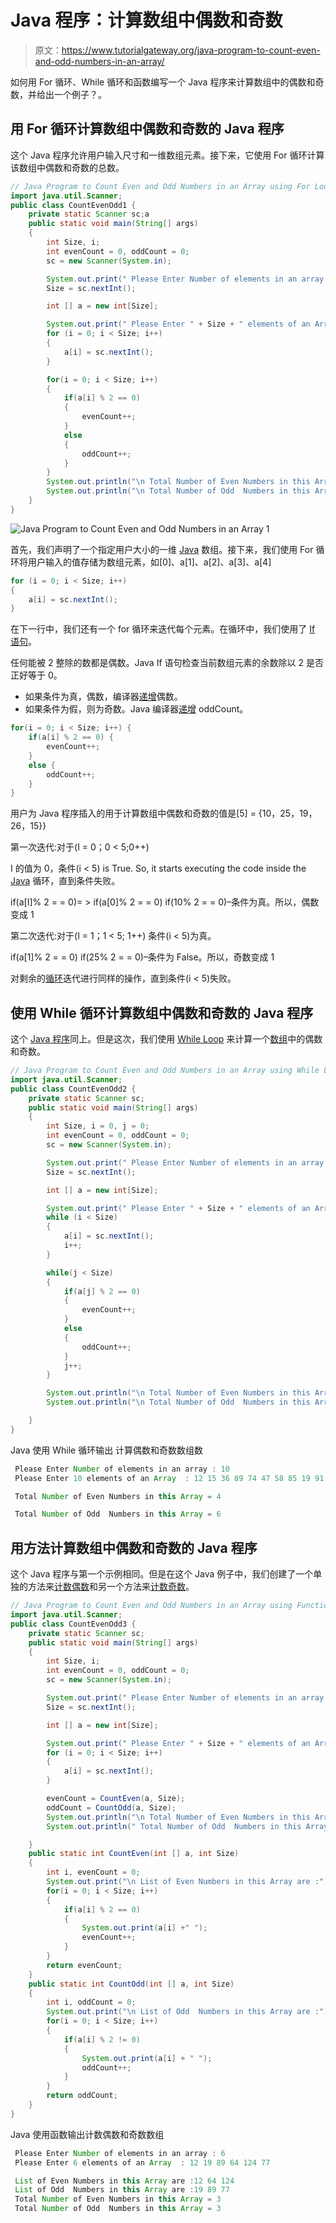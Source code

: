# Java 程序：计算数组中偶数和奇数

> 原文：<https://www.tutorialgateway.org/java-program-to-count-even-and-odd-numbers-in-an-array/>

如何用 For 循环、While 循环和函数编写一个 Java 程序来计算数组中的偶数和奇数，并给出一个例子？。

## 用 For 循环计算数组中偶数和奇数的 Java 程序

这个 Java 程序允许用户输入尺寸和一维数组元素。接下来，它使用 For 循环计算该数组中偶数和奇数的总数。

```java
// Java Program to Count Even and Odd Numbers in an Array using For Loop
import java.util.Scanner;
public class CountEvenOdd1 {
	private static Scanner sc;a
	public static void main(String[] args) 
	{
		int Size, i;
		int evenCount = 0, oddCount = 0;
		sc = new Scanner(System.in);

		System.out.print(" Please Enter Number of elements in an array : ");
		Size = sc.nextInt();	

		int [] a = new int[Size];

		System.out.print(" Please Enter " + Size + " elements of an Array  : ");
		for (i = 0; i < Size; i++)
		{
			a[i] = sc.nextInt();
		}   

		for(i = 0; i < Size; i++)
		{
			if(a[i] % 2 == 0)
			{
				evenCount++;
			}
			else
			{
				oddCount++;
			}
		}		
		System.out.println("\n Total Number of Even Numbers in this Array = " + evenCount);
		System.out.println("\n Total Number of Odd  Numbers in this Array = " + oddCount);
	}
}
```

![Java Program to Count Even and Odd Numbers in an Array 1](img/d1bb22e92757ae4cd5e6268b3aff154c.png)

首先，我们声明了一个指定用户大小的一维 [Java](https://www.tutorialgateway.org/java-tutorial/) 数组。接下来，我们使用 For 循环将用户输入的值存储为数组元素，如[0]、a[1]、a[2]、a[3]、a[4]

```java
for (i = 0; i < Size; i++)
{
	a[i] = sc.nextInt();
}
```

在下一行中，我们还有一个 for 循环来迭代每个元素。在循环中，我们使用了 [If 语句](https://www.tutorialgateway.org/java-if-statement/)。

任何能被 2 整除的数都是偶数。Java If 语句检查当前数组元素的余数除以 2 是否正好等于 0。

*   如果条件为真，偶数，编译器[递增](https://www.tutorialgateway.org/increment-and-decrement-operators-in-java/)偶数。
*   如果条件为假，则为奇数。Java 编译器[递增](https://www.tutorialgateway.org/increment-and-decrement-operators-in-java/) oddCount。

```java
for(i = 0; i < Size; i++) {
	if(a[i] % 2 == 0) {
		evenCount++;
	}
	else {
		oddCount++;
	}
}
```

用户为 Java 程序插入的用于计算数组中偶数和奇数的值是[5] = {10，25，19，26，15}}

第一次迭代:对于(I = 0；0 < 5;0++)

I 的值为 0，条件(i < 5) is True. So, it starts executing the code inside the [Java](https://www.tutorialgateway.org/java-tutorial/) 循环，直到条件失败。

if(a[I]% 2 = = 0)= > if(a[0]% 2 = = 0)
if(10% 2 = = 0)–条件为真。所以，偶数变成 1

第二次迭代:对于(I = 1；1 < 5; 1++)
条件(i < 5)为真。

if(a[1]% 2 = = 0)
if(25% 2 = = 0)–条件为 False。所以，奇数变成 1

对剩余的[循环](https://www.tutorialgateway.org/java-for-loop/)迭代进行同样的操作，直到条件(i < 5)失败。

## 使用 While 循环计算数组中偶数和奇数的 Java 程序

这个 [Java 程序](https://www.tutorialgateway.org/learn-java-programs/)同上。但是这次，我们使用 [While Loop](https://www.tutorialgateway.org/java-while-loop/) 来计算一个[数组](https://www.tutorialgateway.org/java-array/)中的偶数和奇数。

```java
// Java Program to Count Even and Odd Numbers in an Array using While Loop
import java.util.Scanner;
public class CountEvenOdd2 {
	private static Scanner sc;
	public static void main(String[] args) 
	{
		int Size, i = 0, j = 0;
		int evenCount = 0, oddCount = 0;
		sc = new Scanner(System.in);

		System.out.print(" Please Enter Number of elements in an array : ");
		Size = sc.nextInt();	

		int [] a = new int[Size];

		System.out.print(" Please Enter " + Size + " elements of an Array  : ");
		while (i < Size)
		{
			a[i] = sc.nextInt();
			i++;
		}   

		while(j < Size)
		{
			if(a[j] % 2 == 0)
			{
				evenCount++;
			}
			else
			{
				oddCount++;
			}
			j++;
		}

		System.out.println("\n Total Number of Even Numbers in this Array = " + evenCount);
		System.out.println("\n Total Number of Odd  Numbers in this Array = " + oddCount);

	}
}
```

Java 使用 While 循环输出 计算偶数和奇数数组数

```java
 Please Enter Number of elements in an array : 10
 Please Enter 10 elements of an Array  : 12 15 36 89 74 47 58 85 19 91

 Total Number of Even Numbers in this Array = 4

 Total Number of Odd  Numbers in this Array = 6
```

## 用方法计算数组中偶数和奇数的 Java 程序

这个 Java 程序与第一个示例相同。但是在这个 Java 例子中，我们创建了一个单独的方法来[计数偶数](https://www.tutorialgateway.org/java-program-to-count-even-numbers-in-an-array/)和另一个方法来[计数奇数](https://www.tutorialgateway.org/java-program-to-count-odd-numbers-in-an-array/)。

```java
// Java Program to Count Even and Odd Numbers in an Array using Functions
import java.util.Scanner;
public class CountEvenOdd3 {
	private static Scanner sc;
	public static void main(String[] args) 
	{
		int Size, i;
		int evenCount = 0, oddCount = 0;
		sc = new Scanner(System.in);

		System.out.print(" Please Enter Number of elements in an array : ");
		Size = sc.nextInt();	

		int [] a = new int[Size];

		System.out.print(" Please Enter " + Size + " elements of an Array  : ");
		for (i = 0; i < Size; i++)
		{
			a[i] = sc.nextInt();
		}   

		evenCount = CountEven(a, Size);
		oddCount = CountOdd(a, Size);		
		System.out.println("\n Total Number of Even Numbers in this Array = " + evenCount);
		System.out.println(" Total Number of Odd  Numbers in this Array = " + oddCount);

	}
	public static int CountEven(int [] a, int Size)
	{
		int i, evenCount = 0;
		System.out.print("\n List of Even Numbers in this Array are :");  
		for(i = 0; i < Size; i++)
		{
			if(a[i] % 2 == 0)
			{
				System.out.print(a[i] +" ");
				evenCount++;
			}
		}
		return evenCount;
	}
	public static int CountOdd(int [] a, int Size)
	{
		int i, oddCount = 0;
		System.out.print("\n List of Odd  Numbers in this Array are :");  
		for(i = 0; i < Size; i++)
		{
			if(a[i] % 2 != 0)
			{
				System.out.print(a[i] + " ");
				oddCount++;
			}
		}
		return oddCount;
	}
}
```

Java 使用函数输出计数偶数和奇数数组

```java
 Please Enter Number of elements in an array : 6
 Please Enter 6 elements of an Array  : 12 19 89 64 124 77

 List of Even Numbers in this Array are :12 64 124 
 List of Odd  Numbers in this Array are :19 89 77 
 Total Number of Even Numbers in this Array = 3
 Total Number of Odd  Numbers in this Array = 3
```